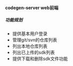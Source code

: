 #### codegen-server web前端

##### 功能规划

- 提供基本用户登录
- 管理git/svn的仓库列表
- 列出本地仓库列表
- 列出已上传的sdk列表
- 提供下载和删除sdk文件功能
